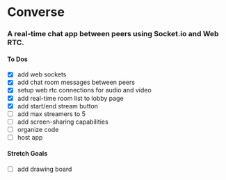 # Converse

### A real-time chat app between peers using Socket.io and Web RTC.

#### To Dos
- [x] add web sockets
- [x] add chat room messages between peers
- [x] setup web rtc connections for audio and video
- [x] add real-time room list to lobby page
- [x] add start/end stream button
- [ ] add max streamers to 5
- [ ] add screen-sharing capabilities
- [ ] organize code
- [ ] host app

#### Stretch Goals
- [ ] add drawing board